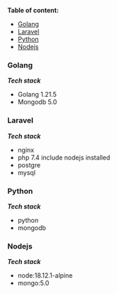  **Table of content:**
- [Golang](#golang)
- [Laravel](#laravel)
- [Python](#python)
- [Nodejs](#nodejs)
 
 <!-- headings -->
 <a id="golang"></a>
 ### Golang
 ***Tech stack***
- Golang 1.21.5
- Mongodb 5.0
 
 <a id="laravel"></a>
 ### Laravel
 ***Tech stack***
- nginx
- php 7.4 include nodejs installed
- postgre
- mysql
 
 <a id="python"></a>
 ### Python
 ***Tech stack***
 - python
 - mongodb

<a id="nodejs"></a>
 ### Nodejs
 ***Tech stack***
 - node:18.12.1-alpine
 - mongo:5.0